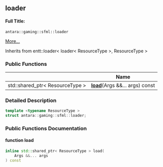 

## loader

#### Full Title:
```
antara::gaming::sfml::loader
```




 [More...](#detailed-description)




Inherits from entt::loader< loader< ResourceType >, ResourceType >







### Public Functions

|                | Name           |
| -------------- | -------------- |
| std::shared_ptr< ResourceType > | **[load](Classes/structantara_1_1gaming_1_1sfml_1_1loader.md#function-load)**(Args &&... args) const  |









### Detailed Description

```cpp
template <typename ResourceType >
struct antara::gaming::sfml::loader;
```































### Public Functions Documentation

#### function load

```cpp
inline std::shared_ptr< ResourceType > load(
    Args &&... args
) const
```





































